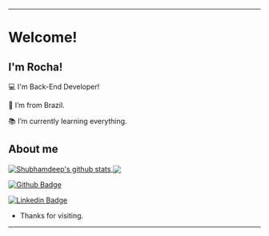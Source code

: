----------------------------------------------------------------------------

# Welcome!


## I'm Rocha!

:computer: I'm Back-End Developer!

:house_with_garden: I’m from Brazil.

:books: I’m currently learning everything.

## About me

<a href="https://github.com/Rochazig">
 <img align="center" src="https://github-readme-stats.vercel.app/api?username=Rochazig&show_icons=true&theme=dark&line_height=27" alt="Shubhamdeep's github stats"/>
</a>
<a href="https://github.com/Rochazig">
  <img align="center" src="https://github-readme-stats.vercel.app/api/top-langs/?username=Rochazig&theme=dark&hide_langs_below=1" />
</a>

[![Github Badge](https://img.shields.io/badge/-Github-000?style=flat-square&logo=Github&logoColor=white&link=https://github.com/Rochazig)](https://github.com/Rochazig)

[![Linkedin Badge](https://img.shields.io/badge/-LinkedIn-blue?style=flat-square&logo=Linkedin&logoColor=white&link=https://www.linkedin.com/in/abyner-rocha-a123a5234/)](https://www.linkedin.com/in/abyner-rocha-a123a5234/)

- Thanks for visiting.
----------------------------------------------------------------------------------
